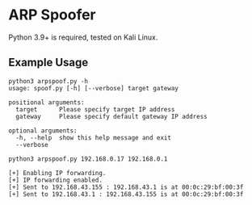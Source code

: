 # ARP Spoofer
Python 3.9+ is required, tested on Kali Linux.

## Example Usage
```shell
python3 arpspoof.py -h
usage: spoof.py [-h] [--verbose] target gateway

positional arguments:
  target      Please specify target IP address
  gateway     Please specify default gateway IP address

optional arguments:
  -h, --help  show this help message and exit
  --verbose
```

```shell
python3 arpspoof.py 192.168.0.17 192.168.0.1

[+] Enabling IP forwarding.
[+] IP forwarding enabled.
[+] Sent to 192.168.43.155 : 192.168.43.1 is at 00:0c:29:bf:00:3f
[+] Sent to 192.168.43.1 : 192.168.43.155 is at 00:0c:29:bf:00:3f

```